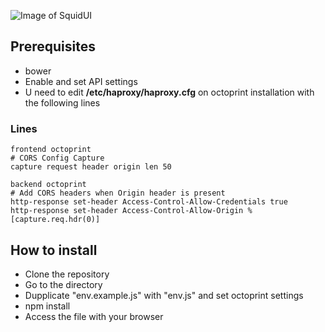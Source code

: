 ![Image of SquidUI](https://git.makz.me/harkor/octopouet/raw/master/img/squid.svg?sanitize=true)
## Prerequisites

- bower
- Enable and set API settings
- U need to edit <b>/etc/haproxy/haproxy.cfg</b> on octoprint installation with the following lines

### Lines
    frontend octoprint
    # CORS Config Capture
    capture request header origin len 50

    backend octoprint
    # Add CORS headers when Origin header is present
    http-response set-header Access-Control-Allow-Credentials true
    http-response set-header Access-Control-Allow-Origin %[capture.req.hdr(0)]

## How to install

- Clone the repository
- Go to the directory
- Dupplicate "env.example.js" with "env.js" and set octoprint settings
- npm install
- Access the file with your browser
